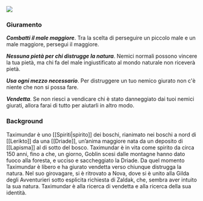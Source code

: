 ![](https://lh7-us.googleusercontent.com/YGyOjPbFe454ilGDRFG-k0D5UEHrTXwhSFB6KdEr7QTMPGaLWfEs0eViCpjlAzrV_t7KmD232CtfNBUo3DNH6hbHcFvweFgQ5OWOnS8RJG95n1NPi4Bl3ZQNMDT-V5Hruu4P8c1aiCb9wHPNHpbiW00)

### Giuramento
***Combatti il male maggiore***. Tra la scelta di perseguire un piccolo male e un male maggiore, persegui il maggiore.

***Nessuna pietà per chi distrugge la natura***. Nemici normali possono vincere la tua pietà, ma chi fa del male ingiustificato al mondo naturale non riceverà pietà.

***Usa ogni mezzo necessario***. Per distruggere un tuo nemico giurato non c'è niente che non si possa fare.

***Vendetta***. Se non riesci a vendicare chi è stato danneggiato dai tuoi nemici giurati, allora farai di tutto per aiutarli in altro modo.


### Background
Taximundar è uno [[Spiriti|spirito]] dei boschi, rianimato nei boschi a nord di [[Lerikto]] da una [[Driade]], un’anima maggiore nata da un deposito di [[Lapisma]] al di sotto del bosco. Taximundar è in vita come spirito da circa 150 anni, fino a che, un giorno, Goblin scesi dalle montagne hanno dato fuoco alla foresta, e ucciso e saccheggiato la Driade. 
Da quel momento Taximundar è libero e ha giurato vendetta verso chiunque distrugga la natura. Nel suo girovagare, si è ritrovato a Nova, dove si è unito alla Gilda degli Avventurieri sotto esplicita richiesta di Zaldak, che, sembra aver intuito la sua natura. Taximundar è alla ricerca di vendetta e alla ricerca della sua identità.